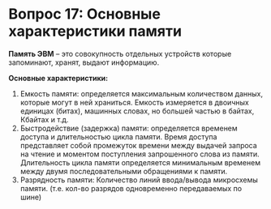 ﻿# Вопрос 17: Основные характеристики памяти

**Память ЭВМ** – это совокупность отдельных устройств которые запоминают, хранят, выдают информацию.

**Основные характеристики:**
1) Емкость памяти: 
   определяется максимальным количеством данных, которые могут в ней храниться. Емкость измеряется в двоичных единицах (битах), машинных словах, но большей частью в байтах, Кбайтах и т.д.
2) Быстродействие (задержка) памяти: 
  определяется временем доступа и длительностью цикла памяти. Время доступа представляет собой промежуток времени между выдачей запроса на чтение и моментом поступления запрошенного слова из памяти. Длительность цикла памяти определяется минимальным временем между двумя последовательными обращениями к памяти.
3) Разрядность памяти:
   Количество линий ввода/вывода микросхемы памяти. (т.е. кол-во разрядов одновременно передаваемых по шине)